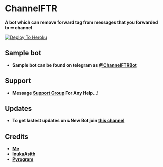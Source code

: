 # ChannelFTR

**A bot which can remove forward tag from messages that you forwarded to ➡ channel**

[![Deploy To Heroku](https://www.herokucdn.com/deploy/button.svg)](https://heroku.com/deploy)

## Sample bot

- **Sample bot can be found on telegram as [@ChannelFTRBot](https://t.me/ChannelFTRBot)**

## Support
 
- **Message [Support Group](https://t.me/BotzCityChat) For Any Help...!**

## Updates

- **To get lastest updates on 🔛 New Bot join [this channel](t.me/BotzCity)**

## Credits

- **[Me](https://t.me/Alain_xD)**
- **[InukaAsith](https://t.me/InukaAsith)** 
- **[Pyrogram](https://docs.pyrogram.org)**
